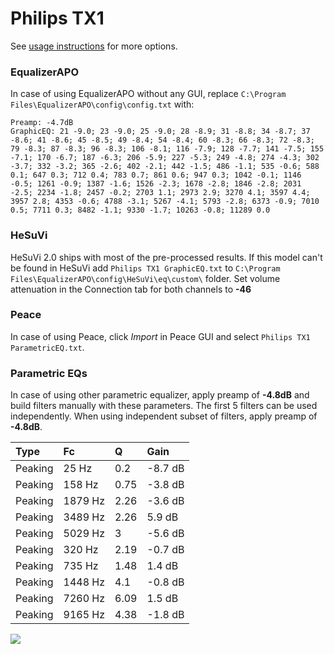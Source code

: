 # Philips TX1
See [usage instructions](https://github.com/jaakkopasanen/AutoEq#usage) for more options.

### EqualizerAPO
In case of using EqualizerAPO without any GUI, replace `C:\Program Files\EqualizerAPO\config\config.txt`
with:
```
Preamp: -4.7dB
GraphicEQ: 21 -9.0; 23 -9.0; 25 -9.0; 28 -8.9; 31 -8.8; 34 -8.7; 37 -8.6; 41 -8.6; 45 -8.5; 49 -8.4; 54 -8.4; 60 -8.3; 66 -8.3; 72 -8.3; 79 -8.3; 87 -8.3; 96 -8.3; 106 -8.1; 116 -7.9; 128 -7.7; 141 -7.5; 155 -7.1; 170 -6.7; 187 -6.3; 206 -5.9; 227 -5.3; 249 -4.8; 274 -4.3; 302 -3.7; 332 -3.2; 365 -2.6; 402 -2.1; 442 -1.5; 486 -1.1; 535 -0.6; 588 0.1; 647 0.3; 712 0.4; 783 0.7; 861 0.6; 947 0.3; 1042 -0.1; 1146 -0.5; 1261 -0.9; 1387 -1.6; 1526 -2.3; 1678 -2.8; 1846 -2.8; 2031 -2.5; 2234 -1.8; 2457 -0.2; 2703 1.1; 2973 2.9; 3270 4.1; 3597 4.4; 3957 2.8; 4353 -0.6; 4788 -3.1; 5267 -4.1; 5793 -2.8; 6373 -0.9; 7010 0.5; 7711 0.3; 8482 -1.1; 9330 -1.7; 10263 -0.8; 11289 0.0
```

### HeSuVi
HeSuVi 2.0 ships with most of the pre-processed results. If this model can't be found in HeSuVi add
`Philips TX1 GraphicEQ.txt` to `C:\Program Files\EqualizerAPO\config\HeSuVi\eq\custom\` folder.
Set volume attenuation in the Connection tab for both channels to **-46**

### Peace
In case of using Peace, click *Import* in Peace GUI and select `Philips TX1 ParametricEQ.txt`.

### Parametric EQs
In case of using other parametric equalizer, apply preamp of **-4.8dB** and build filters manually
with these parameters. The first 5 filters can be used independently.
When using independent subset of filters, apply preamp of **-4.8dB**.

| Type    | Fc      |    Q | Gain    |
|:--------|:--------|:-----|:--------|
| Peaking | 25 Hz   | 0.2  | -8.7 dB |
| Peaking | 158 Hz  | 0.75 | -3.8 dB |
| Peaking | 1879 Hz | 2.26 | -3.6 dB |
| Peaking | 3489 Hz | 2.26 | 5.9 dB  |
| Peaking | 5029 Hz | 3    | -5.6 dB |
| Peaking | 320 Hz  | 2.19 | -0.7 dB |
| Peaking | 735 Hz  | 1.48 | 1.4 dB  |
| Peaking | 1448 Hz | 4.1  | -0.8 dB |
| Peaking | 7260 Hz | 6.09 | 1.5 dB  |
| Peaking | 9165 Hz | 4.38 | -1.8 dB |

![](https://raw.githubusercontent.com/jaakkopasanen/AutoEq/master/results/innerfidelity/sbaf-serious/Philips%20TX1/Philips%20TX1.png)